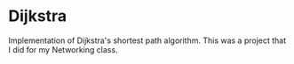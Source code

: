 # Dijkstra
Implementation of Dijkstra's shortest path algorithm. This was a project that I did for my Networking class.
